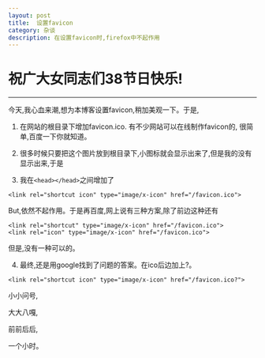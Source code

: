 ```yaml
---
layout: post
title:  设置favicon
category: 杂谈
description: 在设置favicon时,firefox中不起作用
---
```


<h1 class="red">祝广大女同志们38节日快乐!</h1>

------------------------------------------------

今天,我心血来潮,想为本博客设置favicon,稍加美观一下。于是,

1. 在网站的根目录下增加favicon.ico. 有不少网站可以在线制作favicon的,
    很简单,百度一下你就知道。
    
2. 很多时候只要把这个图片放到根目录下,小图标就会显示出来了,但是我的没有
    显示出来,于是
   
3. 我在`<head></head>`之间增加了

```
<link rel="shortcut icon" type="image/x-icon" href="/favicon.ico">
```
 
 But,依然不起作用。于是再百度,网上说有三种方案,除了前边这种还有
   

```
<link rel="shortcut" type="image/x-icon" href="/favicon.ico">
<link rel="icon" type="image/x-icon" href="/favicon.ico">
```
   
   但是,<span class="orange">没有一种可以的。</span>
   
   
4. 最终,还是用google找到了问题的答案。在ico后边加上?。

```
<link rel="shortcut icon" type="image/x-icon" href="/favicon.ico?">
```
    
小小问号,

大大八嘎,

前前后后,

一个小时。







